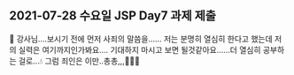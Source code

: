 ## 2021-07-28 수요일 JSP Day7 과제 제출
️📩 강사님....보시기 전에 먼저 사죄의 말씀을......
저는 분명히 열심히 한다고 했는데 저의 실력은 여기까지인가봐요....
기대하지 마시고 보면 될것같아요......더 열심히 공부하는 걸로...️💧
그럼 죄인은 이만..총총,,,🥺🥺🥺